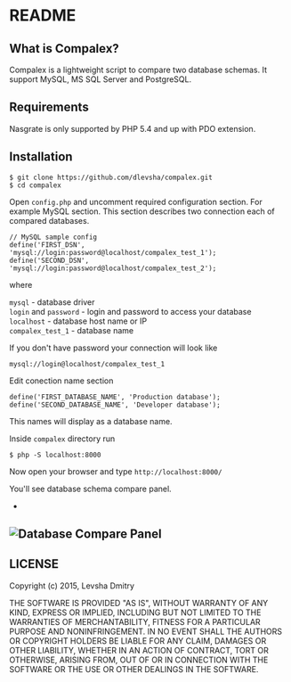 # README

## What is Compalex?
Compalex is a lightweight script to compare two database schemas. It support MySQL, MS SQL Server and PostgreSQL.


## Requirements
Nasgrate is only supported by PHP 5.4 and up with PDO extension.

## Installation
	$ git clone https://github.com/dlevsha/compalex.git
	$ cd compalex
	
Open `config.php` and uncomment required configuration section. For example MySQL section. This section describes two connection each of compared databases.

	// MySQL sample config
	define('FIRST_DSN',  'mysql://login:password@localhost/compalex_test_1');
	define('SECOND_DSN', 'mysql://login:password@localhost/compalex_test_2');
	
where

`mysql` - database driver	
`login` and `password` - login and password to access your database  
`localhost` - database host name or IP	
`compalex_test_1` - database name

If you don't have password your connection will look like

	mysql://login@localhost/compalex_test_1
	
Edit conection name section

	define('FIRST_DATABASE_NAME', 'Production database');
	define('SECOND_DATABASE_NAME', 'Developer database');	
This names will display as a database name.

Inside `compalex` directory run  

	$ php -S localhost:8000
	
Now open your browser and type `http://localhost:8000/`

You'll see database schema compare panel.

-
![Database Compare Panel](https://cloud.githubusercontent.com/assets/1639576/9703302/1327b858-5488-11e5-856a-96b139c7b938.png)	
-

LICENSE
-------

Copyright (c) 2015, Levsha Dmitry

THE SOFTWARE IS PROVIDED "AS IS", WITHOUT WARRANTY OF ANY KIND, EXPRESS OR
IMPLIED, INCLUDING BUT NOT LIMITED TO THE WARRANTIES OF MERCHANTABILITY,
FITNESS FOR A PARTICULAR PURPOSE AND NONINFRINGEMENT. IN NO EVENT SHALL THE
AUTHORS OR COPYRIGHT HOLDERS BE LIABLE FOR ANY CLAIM, DAMAGES OR OTHER
LIABILITY, WHETHER IN AN ACTION OF CONTRACT, TORT OR OTHERWISE, ARISING FROM,
OUT OF OR IN CONNECTION WITH THE SOFTWARE OR THE USE OR OTHER DEALINGS IN
THE SOFTWARE.